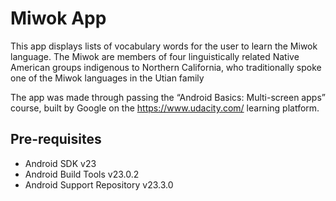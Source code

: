 Miwok App
===================================

This app displays lists of vocabulary words for the user to learn the Miwok language.
The Miwok are members of four linguistically related Native American groups indigenous to Northern California, who traditionally spoke one of the Miwok languages in the Utian family

The app was made through passing the “Android Basics: Multi-screen apps” course, built by Google on the https://www.udacity.com/ learning platform.

Pre-requisites
--------------

- Android SDK v23
- Android Build Tools v23.0.2
- Android Support Repository v23.3.0
 